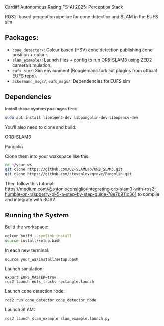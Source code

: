 Cardiff Autonomous Racing FS-AI 2025: Perception Stack

ROS2-based perception pipeline for cone detection and SLAM in the EUFS sim

## Packages:

- `cone_detector/`: Colour based (HSV) cone detection publishing cone position + colour.
- `slam_example/`: Launch files + config to run ORB-SLAM3 using ZED2 camera simulation.
- `eufs_sim/`: Sim environment (Boogiemanc fork but plugins from official EUFS repo).
- `ackermann_msgs/`, `eufs_msgs/`: Dependencies for EUFS sim

## Dependencies

Install these system packages first:

```bash
sudo apt install libeigen3-dev libpangolin-dev libopencv-dev
```

You’ll also need to clone and build:

ORB-SLAM3

Pangolin

Clone them into your workspace like this:

```bash
cd ~/your_ws
git clone https://github.com/UZ-SLAMLab/ORB_SLAM3.git
git clone https://github.com/stevenlovegrove/Pangolin.git
```

Then follow this tutorial: https://medium.com/@antonioconsiglio/integrating-orb-slam3-with-ros2-humble-on-raspberry-pi-5-a-step-by-step-guide-78e7b911c361 to compile and integrate with ROS2.

## Running the System

Build the workspace:
```bash
colcon build --symlink-install
source install/setup.bash
```
In each new terminal: 
```
source your_ws/install/setup.bash
```
Launch simulation:
```
export EUFS_MASTER=true
ros2 launch eufs_tracks rectangle.launch
```
Launch cone detection node:
```
ros2 run cone_detector cone_detector_node
```
Launch SLAM:
```
ros2 launch slam_example slam_example.launch.py
```
